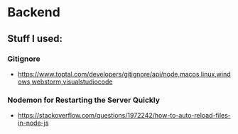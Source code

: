 # Backend

## Stuff I used:
### Gitignore
- https://www.toptal.com/developers/gitignore/api/node,macos,linux,windows,webstorm,visualstudiocode

### Nodemon for Restarting the Server Quickly
- https://stackoverflow.com/questions/1972242/how-to-auto-reload-files-in-node-js